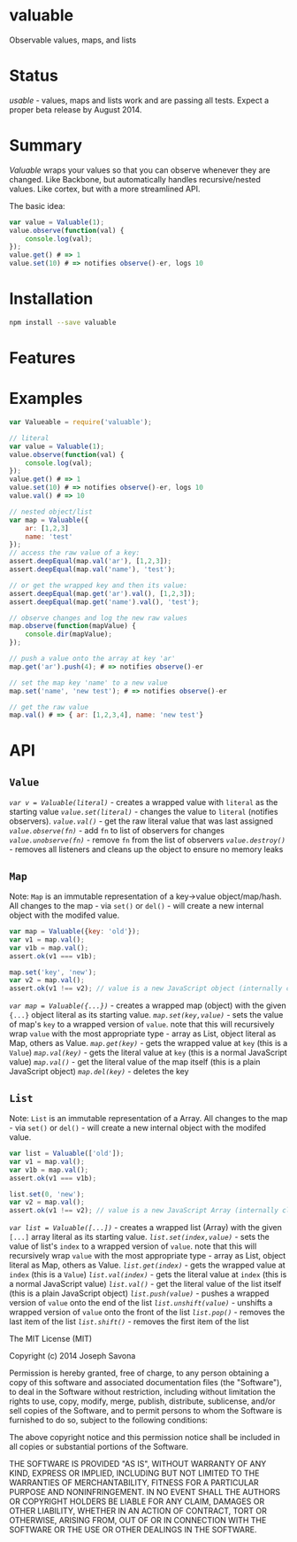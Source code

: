valuable
========

Observable values, maps, and lists

# Status
*usable* - values, maps and lists work and are passing all tests. Expect a proper beta release by August 2014.

# Summary

*Valuable* wraps your values so that you can observe whenever they are changed. Like Backbone, but automatically handles recursive/nested values. Like cortex, but with a more streamlined API.

The basic idea:
```javascript
var value = Valuable(1);
value.observe(function(val) {
	console.log(val);
});
value.get() # => 1
value.set(10) # => notifies observe()-er, logs 10
```

# Installation

```bash
npm install --save valuable
```

# Features


# Examples

```javascript
var Valueable = require('valuable');

// literal
var value = Valuable(1);
value.observe(function(val) {
	console.log(val);
});
value.get() # => 1
value.set(10) # => notifies observe()-er, logs 10
value.val() # => 10

// nested object/list
var map = Valuable({
	ar: [1,2,3]
	name: 'test'
});
// access the raw value of a key:
assert.deepEqual(map.val('ar'), [1,2,3]);
assert.deepEqual(map.val('name'), 'test');

// or get the wrapped key and then its value:
assert.deepEqual(map.get('ar').val(), [1,2,3]);
assert.deepEqual(map.get('name').val(), 'test');

// observe changes and log the new raw values
map.observe(function(mapValue) {
	console.dir(mapValue);
});

// push a value onto the array at key 'ar'
map.get('ar').push(4); # => notifies observe()-er

// set the map key 'name' to a new value
map.set('name', 'new test'); # => notifies observe()-er

// get the raw value
map.val() # => { ar: [1,2,3,4], name: 'new test'}
```


# API

## `Value`

*`var v = Valuable(literal)`* - creates a wrapped value with `literal` as the starting value
*`value.set(literal)`* - changes the value to `literal` (notifies observers).
*`value.val()`* - get the raw literal value that was last assigned
*`value.observe(fn)`* - add `fn` to list of observers for changes
*`value.unobserve(fn)`* - remove `fn` from the list of observers
*`value.destroy()`* - removes all listeners and cleans up the object to ensure no memory leaks


## `Map`
Note: `Map` is an immutable representation of a key->value object/map/hash. All changes to the map - via `set()` or `del()` - will create a new internal object with the modifed value. 

```javascript
var map = Valuable({key: 'old'});
var v1 = map.val();
var v1b = map.val();
assert.ok(v1 === v1b);

map.set('key', 'new');
var v2 = map.val();
assert.ok(v1 !== v2); // value is a new JavaScript object (internally cloned and modified)
```

*`var map = Valuable({...})`* - creates a wrapped map (object) with the given `{...}` object literal as its starting value.
*`map.set(key,value)`* - sets the value of map's `key` to a wrapped version of `value`. note that this will recursively wrap `value` with the most appropriate type - array as List, object literal as Map, others as Value.
*`map.get(key)`* - gets the wrapped value at `key` (this is a `Value`)
*`map.val(key)`* - gets the literal value at `key` (this is a normal JavaScript value)
*`map.val()`* - get the literal value of the map itself (this is a plain JavaScript object)
*`map.del(key)`* - deletes the key


## `List`
Note: `List` is an immutable representation of a Array. All changes to the map - via `set()` or `del()` - will create a new internal object with the modifed value. 

```javascript
var list = Valuable(['old']);
var v1 = map.val();
var v1b = map.val();
assert.ok(v1 === v1b);

list.set(0, 'new');
var v2 = map.val();
assert.ok(v1 !== v2); // value is a new JavaScript Array (internally cloned and modified)
```

*`var list = Valuable([...])`* - creates a wrapped list (Array) with the given `[...]` array literal as its starting value.
*`list.set(index,value)`* - sets the value of list's `index` to a wrapped version of `value`. note that this will recursively wrap `value` with the most appropriate type - array as List, object literal as Map, others as Value.
*`list.get(index)`* - gets the wrapped value at `index` (this is a `Value`)
*`list.val(index)`* - gets the literal value at `index` (this is a normal JavaScript value)
*`list.val()`* - get the literal value of the list itself (this is a plain JavaScript object)
*`list.push(value)`* - pushes a wrapped version of `value` onto the end of the list
*`list.unshift(value)`* - unshifts a wrapped version of `value` onto the front of the list
*`list.pop()`* - removes the last item of the list
*`list.shift()`* - removes the first item of the list

The MIT License (MIT)

Copyright (c) 2014 Joseph Savona

Permission is hereby granted, free of charge, to any person obtaining a copy
of this software and associated documentation files (the "Software"), to deal
in the Software without restriction, including without limitation the rights
to use, copy, modify, merge, publish, distribute, sublicense, and/or sell
copies of the Software, and to permit persons to whom the Software is
furnished to do so, subject to the following conditions:

The above copyright notice and this permission notice shall be included in all
copies or substantial portions of the Software.

THE SOFTWARE IS PROVIDED "AS IS", WITHOUT WARRANTY OF ANY KIND, EXPRESS OR
IMPLIED, INCLUDING BUT NOT LIMITED TO THE WARRANTIES OF MERCHANTABILITY,
FITNESS FOR A PARTICULAR PURPOSE AND NONINFRINGEMENT. IN NO EVENT SHALL THE
AUTHORS OR COPYRIGHT HOLDERS BE LIABLE FOR ANY CLAIM, DAMAGES OR OTHER
LIABILITY, WHETHER IN AN ACTION OF CONTRACT, TORT OR OTHERWISE, ARISING FROM,
OUT OF OR IN CONNECTION WITH THE SOFTWARE OR THE USE OR OTHER DEALINGS IN THE
SOFTWARE.